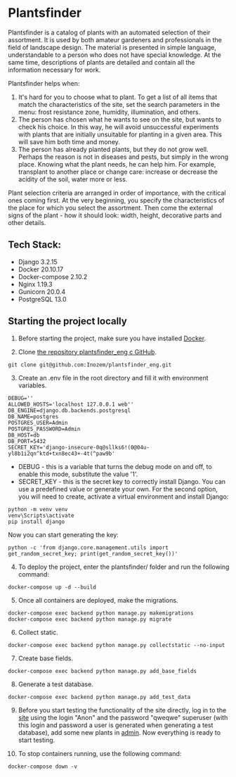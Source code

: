 # Plantsfinder
Plantsfinder is a catalog of plants with an automated selection of their assortment. It is used by both amateur gardeners and professionals in the field of landscape design. The material is presented in simple language, understandable to a person who does not have special knowledge. At the same time, descriptions of plants are detailed and contain all the information necessary for work.

Plantsfinder helps when:
1. It's hard for you to choose what to plant. To get a list of all items that match the characteristics of the site, set the search parameters in the menu: frost resistance zone, humidity, illumination, and others.
2. The person has chosen what he wants to see on the site, but wants to check his choice. In this way, he will avoid unsuccessful experiments with plants that are initially unsuitable for planting in a given area. This will save him both time and money.
3. The person has already planted plants, but they do not grow well. Perhaps the reason is not in diseases and pests, but simply in the wrong place. Knowing what the plant needs, he can help him. For example, transplant to another place or change care: increase or decrease the acidity of the soil, water more or less.

Plant selection criteria are arranged in order of importance, with the critical ones coming first. At the very beginning, you specify the characteristics of the place for which you select the assortment. Then come the external signs of the plant - how it should look: width, height, decorative parts and other details.

## Tech Stack:
- Django 3.2.15
- Docker 20.10.17
- Docker-compose 2.10.2
- Nginx 1.19.3
- Gunicorn 20.0.4
- PostgreSQL 13.0

## Starting the project locally
1. Before starting the project, make sure you have installed [Docker](https://docs.docker.com/engine/install/).

2. Clone [the repository plantsfinder_eng с GitHub](https://hub.docker.com/).
```
git clone git@github.com:Inozem/plantsfinder_eng.git
```
3. Create an .env file in the root directory and fill it with environment variables.
```
DEBUG=''
ALLOWED_HOSTS='localhost 127.0.0.1 web''
DB_ENGINE=django.db.backends.postgresql
DB_NAME=postgres
POSTGRES_USER=Admin
POSTGRES_PASSWORD=Admin
DB_HOST=db
DB_PORT=5432
SECRET_KEY='django-insecure-0q@sllks6!(0@04u-yl8b1i2qn^ktd+txn8ec43+-4t(^paw9b'
```

* DEBUG - this is a variable that turns the debug mode on and off, to enable this mode, substitute the value '1'.
* SECRET_KEY - this is the secret key to correctly install Django. You can use a predefined value or generate your own.
For the second option, you will need to create, activate a virtual environment and install Django:
```
python -m venv venv
venv\Scripts\activate
pip install django
```

Now you can start generating the key:
```
python -c 'from django.core.management.utils import get_random_secret_key; print(get_random_secret_key())'
```

4. To deploy the project, enter the plantsfinder/ folder and run the following command:
```
docker-compose up -d --build
```

5. Once all containers are deployed, make the migrations.
```
docker-compose exec backend python manage.py makemigrations
docker-compose exec backend python manage.py migrate
```

6. Collect static.
```
docker-compose exec backend python manage.py collectstatic --no-input
```

7. Create base fields.
```
docker-compose exec backend python manage.py add_base_fields
```

8. Generate a test database.
```
docker-compose exec backend python manage.py add_test_data
```

9. Before you start testing the functionality of the site directly, log in to the [site](http://localhost/plants/deciduous/) using the login "Anon" and the password "qweqwe" superuser (with this login and password a user is generated when generating a test database), add some new plants in [admin](http://localhost/admin/). Now everything is ready to start testing.

10. To stop containers running, use the following command:
```
docker-compose down -v 
```
